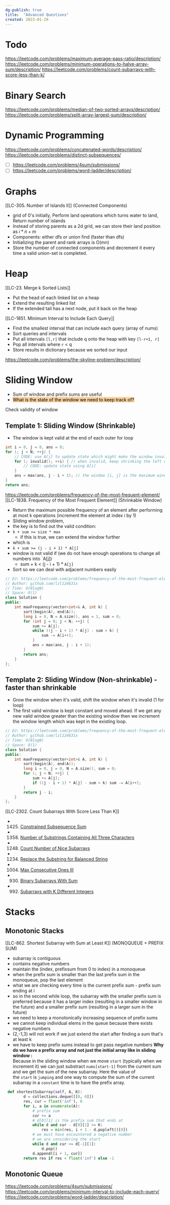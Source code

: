 ```yaml
---
dg-publish: true
title:  "Advanced Questions"
created: 2023-01-29
---
```


# Todo
https://leetcode.com/problems/maximum-average-pass-ratio/description/
https://leetcode.com/problems/minimum-operations-to-halve-array-sum/description/
https://leetcode.com/problems/count-subarrays-with-score-less-than-k/
# Binary Search
https://leetcode.com/problems/median-of-two-sorted-arrays/description/
https://leetcode.com/problems/split-array-largest-sum/description/


# Dynamic Programming

https://leetcode.com/problems/concatenated-words/description/
https://leetcode.com/problems/distinct-subsequences/
- [ ] https://leetcode.com/problems/4sum/submissions/
- [ ] https://leetcode.com/problems/word-ladder/description/

# Graphs

[[LC-305. Number of Islands II]] (Connected Components)
- grid of 0's initially, Perform land operations which turns water to land, Return number of islands
- Instead of storing parents as a 2d grid, we can store their land position as $i*n + m$
- Components: either dfs or union find (faster than dfs)
- Initializing the parent and rank arrays is O(mn)
- Store the number of connected components and decrement it every time a valid union-set is completed.

# Heap
[[LC-23. Merge k Sorted Lists]]
- Put the head of each linked list on a heap
- Extend the resulting linked list
- If the extended tail has a next node, put it back on the heap

[[LC-1851. Minimum Interval to Include Each Query]]
- Find the smallest interval that can include each query (array of nums)
- Sort queries and intervals
- Put all intervals ``[l,r]`` that include q onto the heap with key ``[l-r+1, r]``
- Pop all intervals where `r` < q
- Store results in dictionary because we sorted our input 

https://leetcode.com/problems/the-skyline-problem/description/


# Sliding Window
- Sum of window and prefix sums are useful
- <mark style="background: #FFB86CA6;">What is the state of the window we need to keep track of?</mark>

Check validity of window

## Template 1: Sliding Window (Shrinkable)
- The window is kept valid at the end of each outer for loop
```cpp
int i = 0, j = 0, ans = 0;
for (; j < N; ++j) {
    // CODE: use A[j] to update state which might make the window invalid
    for (; invalid(); ++i) { // when invalid, keep shrinking the left edge until it's valid again
        // CODE: update state using A[i]
    }
    ans = max(ans, j - i + 1); // the window [i, j] is the maximum window we've found thus far
}
return ans;
```



https://leetcode.com/problems/frequency-of-the-most-frequent-element/
[[LC-1838. Frequency of the Most Frequent Element]] (Shrinkable Window)
- Return the maximum possible frequency of an element after performing at most k operations (increment the element at index i by 1)
- Sliding window problem,  
- the key is to find out the valid condition: 
- `k + sum >= size * max`  
	- if this is true, we can extend the window further
- which is  
- `k + sum >= (j - i + 1) * A[j]`
- window is not valid if (we do not have enough operations to change all numbers into `A[j])
	- sum + k < (j - i + 1) * `A[j]`
- Sort so we can deal with adjacent numbers easily

```cpp
// OJ: https://leetcode.com/problems/frequency-of-the-most-frequent-element/
// Author: github.com/lzl124631x
// Time: O(NlogN)
// Space: O(1)
class Solution {
public:
    int maxFrequency(vector<int>& A, int k) {
        sort(begin(A), end(A));
        long i = 0, N = A.size(), ans = 1, sum = 0;
        for (int j = 0; j < N; ++j) {
            sum += A[j];
            while ((j - i + 1) * A[j] - sum > k) {
	            sum -= A[i++];
            }
            ans = max(ans, j - i + 1);
        }
        return ans;
    }
};
```

## Template 2: Sliding Window (Non-shrinkable) - faster than shrinkable
- Grow the window when it's valid, shift the window when it's invalid (1 for loop)
- The first valid window is kept constant and moved ahead. If we get any new valid window greater than the existing window then we increment the window length which was kept in the existing loop.
```cpp
// OJ: https://leetcode.com/problems/frequency-of-the-most-frequent-element/
// Author: github.com/lzl124631x
// Time: O(NlogN)
// Space: O(1)
class Solution {
public:
    int maxFrequency(vector<int>& A, int k) {
        sort(begin(A), end(A));
        long i = 0, j = 0, N = A.size(), sum = 0;
        for (; j < N; ++j) {
            sum += A[j];
            if ((j - i + 1) * A[j] - sum > k) sum -= A[i++];
        }
        return j - i;
    }
};
```


[[LC-2302. Count Subarrays With Score Less Than K]]

-   1425.  [Constrained Subsequence Sum](https://leetcode.com/problems/constrained-subsequence-sum/discuss/597751/JavaC++Python-O(N)-Decreasing-Deque)
-   1358.  [Number of Substrings Containing All Three Characters](https://leetcode.com/problems/number-of-substrings-containing-all-three-characters/discuss/516977/JavaC++Python-Easy-and-Concise)
-   1248.  [Count Number of Nice Subarrays](https://leetcode.com/problems/count-number-of-nice-subarrays/discuss/419378/JavaC%2B%2BPython-Sliding-Window-atMost(K)-atMost(K-1))
-   1234.  [Replace the Substring for Balanced String](https://leetcode.com/problems/replace-the-substring-for-balanced-string/discuss/408978/javacpython-sliding-window/367697)
-   1004.  [Max Consecutive Ones III](https://leetcode.com/problems/max-consecutive-ones-iii/discuss/247564/JavaC%2B%2BPython-Sliding-Window)
-   930.  [Binary Subarrays With Sum](https://leetcode.com/problems/binary-subarrays-with-sum/discuss/186683/)
-   992.  [Subarrays with K Different Integers](https://leetcode.com/problems/subarrays-with-k-different-integers/discuss/523136/JavaC%2B%2BPython-Sliding-Window)


# Stacks

## Monotonic Stacks

[[LC-862. Shortest Subarray with Sum at Least K]] (MONOQUEUE + PREFIX SUM)
- subarray is contiguous
- contains negative numbers
- maintain the (index, prefixsum from 0 to index) in a monoqueue
- when the prefix sum is smaller than the last prefix sum in the monoqueue, pop the last element
- what we are checking every time is the current prefix sum - prefix sum ending at i
- so in the second while loop, the subarray with the smaller prefix sum is preferred because it has a larger index (resulting in a smaller window in the future) and a smaller prefix sum (resulting in a larger sum in the future)
- we need to keep a monotonically increasing sequence of prefix sums 
- we cannot keep individual elems in the queue because there exists negative numbers
- (2,-1,3) will not work if we just extend the start after finding a sum that's at least k
- we have to keep prefix sums instead to get pass negative numbers
**Why do we have a prefix array and not just the initial array like in sliding window :**  
Because in the sliding window when we move `start` (typically when we increment it) we can just substract `nums[start-1]` from the current sum and we get the sum of the new subarray. Here the value of the `start` is `jumping` and one way to compute the sum of the current subarray in a `constant` time is to have the prefix array.
```python
 def shortestSubarray(self, A, K):
        d = collections.deque([[0, 0]])
        res, cur = float('inf'), 0
        for i, a in enumerate(A):
		    # prefix sum
            cur += a
            # d[0][1] is the prefix sum that ends at 
            while d and cur - d[0][1] >= K:
                res = min(res, i + 1 - d.popleft()[0])
            # we must have encountered a negative number
            # we are considering the start 
            while d and cur <= d[-1][1]:
                d.pop()
            d.append([i + 1, cur])
        return res if res < float('inf') else -1
```



## Monotonic Queue
https://leetcode.com/problems/4sum/submissions/
https://leetcode.com/problems/minimum-interval-to-include-each-query/
https://leetcode.com/problems/word-ladder/description/



